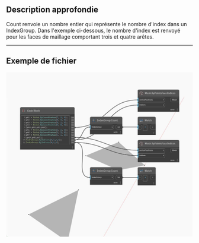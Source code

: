 ## Description approfondie
Count renvoie un nombre entier qui représente le nombre d'index dans un IndexGroup. Dans l'exemple ci-dessous, le nombre d'index est renvoyé pour les faces de maillage comportant trois et quatre arêtes.
___
## Exemple de fichier

![Count](./Autodesk.DesignScript.Geometry.IndexGroup.Count_img.jpg)

